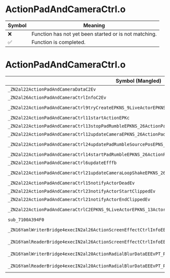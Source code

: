 # ActionPadAndCameraCtrl.o
| Symbol | Meaning 
| ------------- | ------------- 
| :x: | Function has not yet been started or is not matching. 
| :white_check_mark: | Function is completed. 


# ActionPadAndCameraCtrl.o
| Symbol (Mangled) | Symbol (Demangled) | Decompiled? |
| ------------- |  ------------- | ------------- |
| `_ZN2al22ActionPadAndCameraDataC2Ev` | `al::ActionPadAndCameraData::ActionPadAndCameraData(void)` | :x: |
| `_ZN2al26ActionPadAndCameraCtrlInfoC2Ev` | `al::ActionPadAndCameraCtrlInfo::ActionPadAndCameraCtrlInfo(void)` | :x: |
| `_ZN2al22ActionPadAndCameraCtrl9tryCreateEPKNS_9LiveActorEPKNS_13ActorResourceEPKN4sead7Vector3IfEEPKc` | `al::ActionPadAndCameraCtrl::tryCreate(al::LiveActor const*,al::ActorResource const*,sead::Vector3<float> const*,char const*)` | :x: |
| `_ZN2al22ActionPadAndCameraCtrl11startActionEPKc` | `al::ActionPadAndCameraCtrl::startAction(char const*)` | :x: |
| `_ZN2al22ActionPadAndCameraCtrl13stopPadRumbleEPKNS_26ActionPadAndCameraCtrlInfoE` | `al::ActionPadAndCameraCtrl::stopPadRumble(al::ActionPadAndCameraCtrlInfo const*)` | :x: |
| `_ZN2al22ActionPadAndCameraCtrl12updateCameraEPKNS_26ActionPadAndCameraCtrlInfoE` | `al::ActionPadAndCameraCtrl::updateCamera(al::ActionPadAndCameraCtrlInfo const*)` | :x: |
| `_ZN2al22ActionPadAndCameraCtrl24updatePadRumbleSourcePosEPNS_26ActionPadAndCameraCtrlInfoE` | `al::ActionPadAndCameraCtrl::updatePadRumbleSourcePos(al::ActionPadAndCameraCtrlInfo *)` | :x: |
| `_ZN2al22ActionPadAndCameraCtrl14startPadRumbleEPKNS_26ActionPadAndCameraCtrlInfoE` | `al::ActionPadAndCameraCtrl::startPadRumble(al::ActionPadAndCameraCtrlInfo const*)` | :x: |
| `_ZN2al22ActionPadAndCameraCtrl6updateEfffb` | `al::ActionPadAndCameraCtrl::update(float,float,float,bool)` | :x: |
| `_ZN2al22ActionPadAndCameraCtrl21updateCameraLoopShakeEPKNS_26ActionPadAndCameraCtrlInfoE` | `al::ActionPadAndCameraCtrl::updateCameraLoopShake(al::ActionPadAndCameraCtrlInfo const*)` | :x: |
| `_ZN2al22ActionPadAndCameraCtrl15notifyActorDeadEv` | `al::ActionPadAndCameraCtrl::notifyActorDead(void)` | :x: |
| `_ZN2al22ActionPadAndCameraCtrl23notifyActorStartClippedEv` | `al::ActionPadAndCameraCtrl::notifyActorStartClipped(void)` | :x: |
| `_ZN2al22ActionPadAndCameraCtrl21notifyActorEndClippedEv` | `al::ActionPadAndCameraCtrl::notifyActorEndClipped(void)` | :x: |
| `_ZN2al22ActionPadAndCameraCtrlC2EPKNS_9LiveActorEPKNS_13ActorResourceEPKN4sead7Vector3IfEEPKc` | `al::ActionPadAndCameraCtrl::ActionPadAndCameraCtrl(al::LiveActor const*,al::ActorResource const*,sead::Vector3<float> const*,char const*)` | :x: |
| `sub_7100A394F0` | `` | :x: |
| `_ZN16YamlWriterBridge4execIN2al26ActionScreenEffectCtrlInfoEEEvPT_PKc` | `void YamlWriterBridge::exec<al::ActionScreenEffectCtrlInfo>(al::ActionScreenEffectCtrlInfo *,char const*)` | :x: |
| `_ZN16YamlReaderBridge4execIN2al26ActionScreenEffectCtrlInfoEEEvPT_PKc` | `void YamlReaderBridge::exec<al::ActionScreenEffectCtrlInfo>(al::ActionScreenEffectCtrlInfo *,char const*)` | :x: |
| `_ZN16YamlWriterBridge4execIN2al20ActionRadialBlurDataEEEvPT_PKc` | `void YamlWriterBridge::exec<al::ActionRadialBlurData>(al::ActionRadialBlurData *,char const*)` | :x: |
| `_ZN16YamlReaderBridge4execIN2al20ActionRadialBlurDataEEEvPT_PKc` | `void YamlReaderBridge::exec<al::ActionRadialBlurData>(al::ActionRadialBlurData *,char const*)` | :x: |
